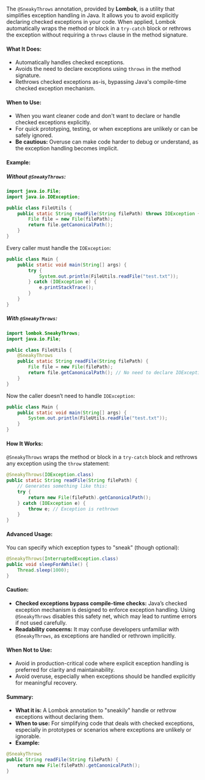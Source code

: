 
The `@SneakyThrows` annotation, provided by **Lombok**, is a utility that simplifies exception handling in Java. It allows you to avoid explicitly declaring checked exceptions in your code. When applied, Lombok automatically wraps the method or block in a `try-catch` block or rethrows the exception without requiring a `throws` clause in the method signature.

#### What It Does:

- Automatically handles checked exceptions.
- Avoids the need to declare exceptions using `throws` in the method signature.
- Rethrows checked exceptions as-is, bypassing Java's compile-time checked exception mechanism.

#### When to Use:

- When you want cleaner code and don't want to declare or handle checked exceptions explicitly.
- For quick prototyping, testing, or when exceptions are unlikely or can be safely ignored.
- **Be cautious:** Overuse can make code harder to debug or understand, as the exception handling becomes implicit.

#### Example:

##### Without `@SneakyThrows`:

```java
import java.io.File;
import java.io.IOException;

public class FileUtils {
    public static String readFile(String filePath) throws IOException {
        File file = new File(filePath);
        return file.getCanonicalPath();
    }
}
```

Every caller must handle the `IOException`:

```java
public class Main {
    public static void main(String[] args) {
        try {
            System.out.println(FileUtils.readFile("test.txt"));
        } catch (IOException e) {
            e.printStackTrace();
        }
    }
}
```

##### With `@SneakyThrows`:

```java
import lombok.SneakyThrows;
import java.io.File;

public class FileUtils {
    @SneakyThrows
    public static String readFile(String filePath) {
        File file = new File(filePath);
        return file.getCanonicalPath(); // No need to declare IOException
    }
}
```

Now the caller doesn’t need to handle `IOException`:

```java
public class Main {
    public static void main(String[] args) {
        System.out.println(FileUtils.readFile("test.txt"));
    }
}
```

#### How It Works:

`@SneakyThrows` wraps the method or block in a `try-catch` block and rethrows any exception using the `throw` statement:

```java
@SneakyThrows(IOException.class)
public static String readFile(String filePath) {
    // Generates something like this:
    try {
        return new File(filePath).getCanonicalPath();
    } catch (IOException e) {
        throw e; // Exception is rethrown
    }
}
```

#### Advanced Usage:

You can specify which exception types to "sneak" (though optional):

```java
@SneakyThrows(InterruptedException.class)
public void sleepForAWhile() {
    Thread.sleep(1000);
}
```

#### Caution:

- **Checked exceptions bypass compile-time checks:** Java’s checked exception mechanism is designed to enforce exception handling. Using `@SneakyThrows` disables this safety net, which may lead to runtime errors if not used carefully.
- **Readability concerns:** It may confuse developers unfamiliar with `@SneakyThrows`, as exceptions are handled or rethrown implicitly.

#### When Not to Use:

- Avoid in production-critical code where explicit exception handling is preferred for clarity and maintainability.
- Avoid overuse, especially when exceptions should be handled explicitly for meaningful recovery.

#### Summary:

- **What it is:** A Lombok annotation to "sneakily" handle or rethrow exceptions without declaring them.
- **When to use:** For simplifying code that deals with checked exceptions, especially in prototypes or scenarios where exceptions are unlikely or ignorable.
- **Example:**
    
```java
@SneakyThrows
public String readFile(String filePath) {
	return new File(filePath).getCanonicalPath();
}
```